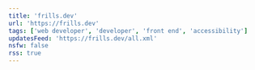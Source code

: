 ```yaml
---
title: 'frills.dev'
url: 'https://frills.dev'
tags: ['web developer', 'developer', 'front end', 'accessibility']
updatesFeed: 'https://frills.dev/all.xml'
nsfw: false
rss: true
---
```

